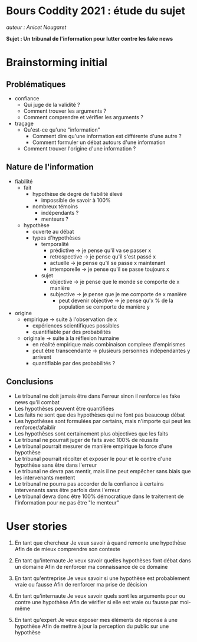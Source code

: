 # Bours Coddity 2021 : étude du sujet

*auteur : Anicet Nougaret*

**Sujet : Un tribunal de l'information pour lutter contre les fake news**

# Brainstorming initial
## Problématiques
- confiance
  - Qui juge de la validité ?
  - Comment trouver les arguments ?
  - Comment comprendre et vérifier les arguments ?
- traçage
  - Qu'est-ce qu'une "information"
    - Comment dire qu'une information est différente d'une autre ?
    - Comment formuler un débat autours d'une information
  - Comment trouver l'origine d'une information ?

## Nature de l'information
- fiabilité
  - fait
    - hypothèse de degré de fiabilité élevé
      - impossible de savoir à 100%
    - nombreux témoins
      - indépendants ?
      - menteurs ?
  - hypothèse
    - ouverte au débat
    - types d'hypothèses
      - temporalité
        - prédictive -> je pense qu'il va se passer x
        - retrospective -> je pense qu'il s'est passé x
        - actuelle -> je pense qu'il se passe x maintenant
        - intemporelle -> je pense qu'il se passe toujours x
      - sujet
        - objective -> je pense que le monde se comporte de x manière
        - subjective -> je pense que je me comporte de x manière
          - peut devenir objective -> je pense qu'x % de la population se comporte de manière y
- origine
  - empirique -> suite à l'observation de x
    - expériences scientifiques possibles
    - quantifiable par des probabilités
  - originale -> suite à la réflexion humaine
    - en réalité empirique mais combinaison complexe d'empirismes
    - peut être transcendante -> plusieurs personnes indépendantes y arrivent
    - quantifiable par des probabilités ?

## Conclusions
- Le tribunal ne doit jamais être dans l'erreur sinon il renforce les fake news qu'il combat
- Les hypothèses peuvent être quantifiées
- Les faits ne sont que des hypothèses qui ne font pas beaucoup débat
- Les hypothèses sont formulées par certains, mais n'importe qui peut les renforcer/afaiblir
- Les hypothèses sont certainement plus objectives que les faits
- Le tribunal ne pourrait juger de faits avec 100% de réussite
- Le tribunal pourrait mesurer de manière empirique la force d'une hypothèse
- Le tribunal pourrait récolter et exposer le pour et le contre d'une hypothèse sans être dans l'erreur
- Le tribunal ne devra pas mentir, mais il ne peut empêcher sans biais que les intervenants mentent
- Le tribunal ne pourra pas accorder de la confiance à certains intervenants sans être parfois dans l'erreur
- Le tribunal devra donc être 100% démocratique dans le traitement de l'information pour ne pas être "le menteur"

# User stories
1. En tant que chercheur
Je veux savoir à quand remonte une hypothèse
Afin de de mieux comprendre son contexte

2. En tant qu'internaute
Je veux savoir quelles hypothèses font débat dans un domaine
Afin de renforcer ma connaissance de ce domaine

3. En tant qu'entreprise
Je veux savoir si une hypothèse est probablement vraie ou fausse
Afin de renforcer ma prise de décision

4. En tant qu'internaute
Je veux savoir quels sont les arguments pour ou contre une hypothèse
Afin de vérifier si elle est vraie ou fausse par moi-même

5. En tant qu'expert
Je veux exposer mes éléments de réponse à une hypothèse
Afin de mettre à jour la perception du public sur une hypothèse